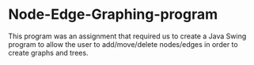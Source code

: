 # Node-Edge-Graphing-program
This program was an assignment that required us to create a Java Swing program to allow the user to add/move/delete nodes/edges in order to create graphs and trees.
